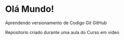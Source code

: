 # Olá Mundo!
 Aprendendo versionamento de Codigo Git GitHub

 Repositorio criado durante uma aula do Curso em video
